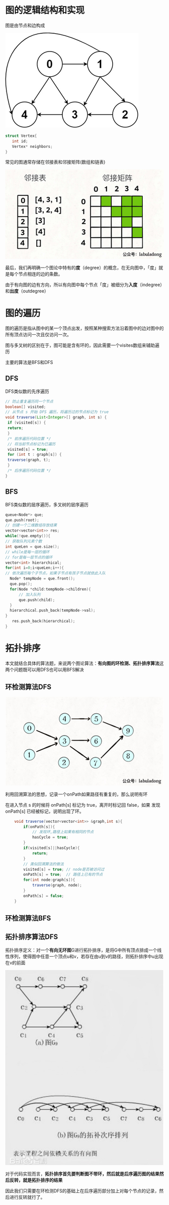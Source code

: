 # 图的逻辑结构和实现

图是由节点和边构成

![img](pictures/0.jpg)

```c++
struct Vertex{
   int id;
   Vertex* neighbors;
}
```

常见的图通常存储在邻接表和邻接矩阵(数组和链表)

![img](pictures/2-20220406224506212.jpeg)

最后，我们再明确一个图论中特有的**度**（degree）的概念，在无向图中，「度」就是每个节点相连的边的条数。

由于有向图的边有方向，所以有向图中每个节点「度」被细分为**入度**（indegree）和**出度**（outdegree）

# 图的遍历

图的遍历是指从图中的某一个顶点出发，按照某种搜索方法沿着图中的边对图中的所有顶点访问一次且仅访问一次。

图与多叉树的区别在于，图可能是含有环的，因此需要一个visites数组来辅助遍历

主要的算法是BFS和DFS

## DFS

DFS类似数的先序遍历

```java
// 防⽌重复遍历同⼀个节点
boolean[] visited;
// 从节点 s 开始 DFS 遍历，将遍历过的节点标记为 true
void traverse(List<Integer>[] graph, int s) {
 if (visited[s]) {
 return;
 }
 /* 前序遍历代码位置 */
 // 将当前节点标记为已遍历
 visited[s] = true;
 for (int t : graph[s]) {
 traverse(graph, t);
 }
 /* 后序遍历代码位置 */
}
```

## BFS

BFS类似数的层序遍历，多叉树的层序遍历

```C++
queue<Node*> que;
que.push(root);
// 创建一个二维数组存放结果
vector<vector<int>> res;
while(!que.empty()){
// 获取队列元素个数
int queLen = que.size();
// while是每一层的循环
// for是每一层节点的循环
vector<int> hierarchical;
for(int i=0;i<queLen;i++){
// 依次遍历每个子节点，如果子节点有孩子节点就依此入队
  Node* tempNode = que.front();
  que.pop();
  for(Node *child:tempNode->children){
      // 加入队列
      que.push(child);
  }
  hierarchical.push_back(tempNode->val);
}
   res.push_back(hierarchical);
}

```



# 拓扑排序

本⽂就结合具体的算法题，来说两个图论算法：**有向图的环检测、拓扑排序算法**这两个问题既可以用DFS也可以用BFS解决

## 环检测算法DFS

![image-20220409173619154](pictures/image-20220409173619154.png)

利用回溯算法的思想，记录一个onPath如果路径有重复的，那么说明有环

在进⼊节点 s 的时候将 onPath[s] 标记为 true，离开时标记回 false，如果 发现 onPath[s] 已经被标记，说明出现了环。

```java
    void traverse(vector<vector<int>> &graph,int s){
        if(onPath[s]){
            // 发现环,路径上如果有相同的节点
            hasCycle = true;
        }
        if(visited[s]||hasCycle){
            return;
        }
        // 类似回溯算法的做法
        visited[s] = true; // node是否被访问过
        onPath[s] = true;  // 路径上已有的节点
        for(int node:graph[s]){
            traverse(graph, node);
        }
        onPath[s] = false;
    }
```

## 环检测算法BFS



## 拓扑排序算法DFS

拓扑排序定义：对一个**有向无环图**G进行拓扑排序，是将G中所有顶点排成一个线性序列，使得图中任意一个顶点u和v，若存在由u到v的路径，则拓扑排序中u出现在v的前面

![image-20220409221433411](pictures/image-20220409221433411.png)

对于代码实现而言，**拓扑排序首先要判断图不带环，然后就是后序遍历图的结果然后反转，就是拓扑排序的结果**

因此我们只需要在环检测DFS的基础上在后序遍历部分加上对每个节点的记录，然后进行反转就行了。